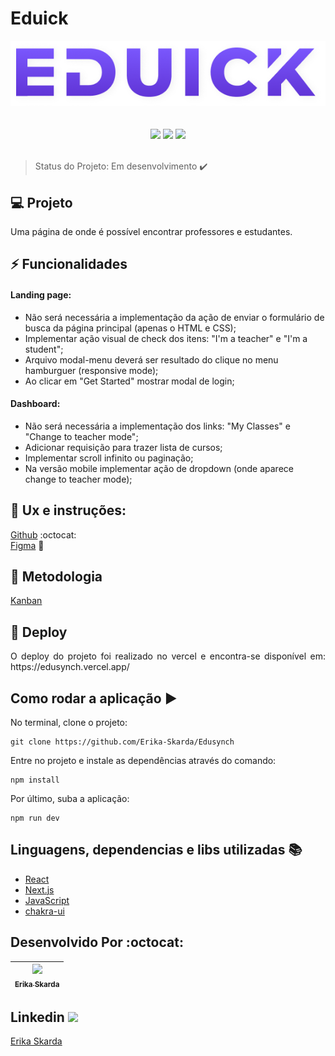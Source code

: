 # Eduick 

<div align="center">
    <img alt="Eduick Logo" title="move.it" src="https://github.com/Erika-Skarda/Edusynch/blob/main/public/logo.png" />
</div>
</br>
</br>
<div align="center">
  <img src="https://img.shields.io/static/v1?label=REACT&message=library&color=blue&style=for-the-badge&logo=REACT"/>
  <img src="https://img.shields.io/static/v1?label=Next&message=framework&color=pink&style=for-the-badge&logo=NEXT"/>
  <img src="https://img.shields.io/static/v1?label=javascript&message=language&color=yellow&style=for-the-badge&logo=JAVACRIPT"/>  
</div>
</br>

> Status do Projeto: Em desenvolvimento :heavy_check_mark: 

## 💻 Projeto

Uma página de onde é possível encontrar professores e estudantes.

## ⚡️ Funcionalidades

#### Landing page:

- Não será necessária a implementação da ação de enviar o formulário de busca da página principal (apenas o HTML e CSS);
- Implementar ação visual de check dos itens: "I'm a teacher" e "I'm a student";
- Arquivo modal-menu deverá ser resultado do clique no menu hamburguer (responsive mode);
- Ao clicar em "Get Started" mostrar modal de login;

#### Dashboard:

- Não será necessária a implementação dos links: "My Classes" e "Change to teacher mode";
- Adicionar requisição para trazer lista de cursos;
- Implementar scroll infinito ou paginação;
- Na versão mobile implementar ação de dropdown (onde aparece change to teacher mode);

## 🚀 Ux e instruções:

[Github](https://github.com/edusynch/frontend-challenge) :octocat:
</br>
[Figma](https://www.figma.com/file/vxbTpBRViZn0dY5EnjlVMZ/Eduick?node-id=97%3A0) 🎨

## 📆 Metodologia

[Kanban](https://trello.com/b/HGcreaez/kanban-template)

## 🎊 Deploy

<p align="justify">
  O deploy do projeto foi realizado no vercel e encontra-se disponível em: https://edusynch.vercel.app/
</p>

## Como rodar a aplicação :arrow_forward:

No terminal, clone o projeto: 

```
git clone https://github.com/Erika-Skarda/Edusynch
```
Entre no projeto e instale as dependências através do comando:
```
npm install
```
Por último, suba a aplicação: 
```
npm run dev
```

## Linguagens, dependencias e libs utilizadas :books:

- [React](https://reactjs.org)
- [Next.js](https://nextjs.org/)
- [JavaScript](https://javascript.plainenglish.io/)
- [chakra-ui](https://chakra-ui.com/)

## Desenvolvido Por :octocat:

| [<img src="https://avatars1.githubusercontent.com/u/60902843?s=400&u=fca9219fa3416ab4b849077b9248f71d44133283&v=4" width=115><br><sub>Erika Skarda</sub>](https://www.linkedin.com/in/erika-skarda/) | 
| :---: |


## Linkedin <img src="https://user-images.githubusercontent.com/60902843/116485771-6b932980-a862-11eb-9f1f-b8f291db6a8b.png" width="30px"/> 


  <p><a href="https://www.linkedin.com/in/erika-skarda/" target="_blank">Erika Skarda</a></p>


